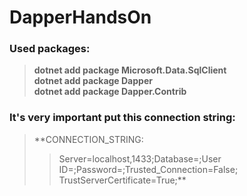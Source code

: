 # DapperHandsOn  


### Used packages:  

> **dotnet add package Microsoft.Data.SqlClient**  
> **dotnet add package Dapper**  
> **dotnet add package Dapper.Contrib**  

### It's very important put this connection string:  

> **CONNECTION_STRING:  
>  
>>Server=localhost,1433;Database=;User ID=;Password=;Trusted_Connection=False; TrustServerCertificate=True;**  